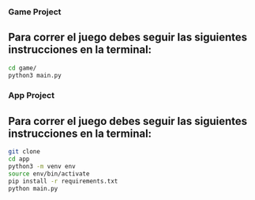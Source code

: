 ### Game Project

## Para correr el juego debes seguir las siguientes instrucciones en la terminal:

```sh
cd game/
python3 main.py
```


### App Project

## Para correr el juego debes seguir las siguientes instrucciones en la terminal:

```sh
git clone
cd app
python3 -m venv env
source env/bin/activate
pip install -r requirements.txt
python main.py
```
